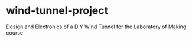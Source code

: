 # wind-tunnel-project
Design and Electronics of a DIY Wind Tunnel for the Laboratory of Making course
